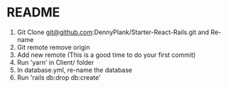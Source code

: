 # README

1) Git Clone git@github.com:DennyPlank/Starter-React-Rails.git and Re-name
2) Git remote remove origin
3) Add new remote (This is a good time to do your first commit)
4) Run 'yarn' in Client/ folder
5) In database.yml, re-name the database
6) Run  'rails db:drop db:create'
